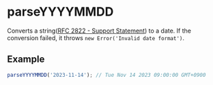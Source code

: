 # parseYYYYMMDD

Converts a string([RFC 2822 - Support Statement](https://datatracker.ietf.org/doc/html/rfc2822#page-14)) to a date. If the conversion failed, it throws `new Error('Invalid date format')`.

## Example

```typescript
parseYYYYMMDD('2023-11-14'); // Tue Nov 14 2023 09:00:00 GMT+0900
```
